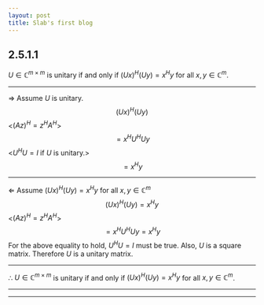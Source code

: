 ```yaml
---
layout: post
title: Slab's first blog
---
```


## 2.5.1.1

$U\in \mathbb{C}^{m \times m}$ is unitary if and only if $(Ux)^H(Uy)=x^Hy$ for all $x,y \in \mathbb{C}^m$.

___

$\Rightarrow$ Assume $U$ is unitary.
$$(Ux)^H(Uy)$$
<$(Az)^H=z^HA^H$>
$$=x^HU^HUy$$
<$U^HU=I$ if $U$ is unitary.>
$$=x^Hy$$
_______________________________________________

$\Leftarrow$ Assume $(Ux)^H(Uy)=x^Hy$ for all $x,y \in \mathbb{C}^m$
$$(Ux)^H(Uy)=x^Hy$$
<$(Az)^H=z^HA^H$>
$$=x^HU^HUy=x^Hy$$
For the above equality to hold, $U^HU=I$ must be true. Also, $U$ is a square matrix. Therefore $U$ is a unitary matrix.

_______________________________________________
$\therefore$ $U\in \mathbb{C}^{m \times m}$ is unitary if and only if $(Ux)^H(Uy)=x^Hy$ for all $x,y \in \mathbb{C}^m$.

****
____
